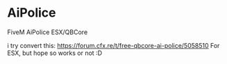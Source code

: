# AiPolice
FiveM AiPolice ESX/QBCore

i try convert this: https://forum.cfx.re/t/free-qbcore-ai-police/5058510
For ESX, but hope so works or not :D

